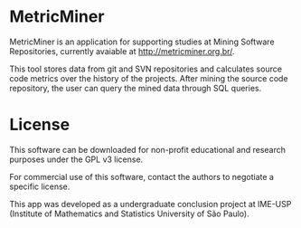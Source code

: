 MetricMiner
===========

MetricMiner is an application for supporting studies at Mining Software Repositories, currently avaiable at http://metricminer.org.br/. 

This tool stores data from git and SVN repositories and calculates source code metrics over the history of the projects. After mining the source code repository, the user can query the mined data through SQL queries.

License
=======

This software can be downloaded for non-profit educational and 
research purposes under the GPL v3 license. 

For commercial use of this software, contact the authors to 
negotiate a specific license.

This app was developed as a undergraduate conclusion project at IME-USP (Institute of Mathematics and Statistics University of São Paulo).
